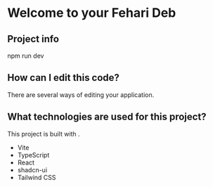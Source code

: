 # Welcome to your Fehari Deb

## Project info
npm run dev


## How can I edit this code?

There are several ways of editing your application.


## What technologies are used for this project?

This project is built with .

- Vite
- TypeScript
- React
- shadcn-ui
- Tailwind CSS
